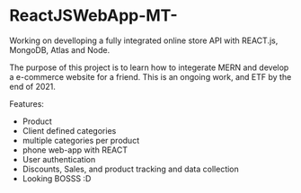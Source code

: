# ReactJSWebApp-MT-
Working on develloping a fully integrated online store API with REACT.js, MongoDB, Atlas and Node.

The purpose of this project is to learn how to integerate MERN and develop a e-commerce website for a friend. This is an ongoing work, and ETF by the end of 2021.

Features:
  - Product
  - Client defined categories
  - multiple categories per product
  - phone web-app with REACT
  - User authentication
  - Discounts, Sales, and product tracking and data collection
  - Looking BOSSS :D
